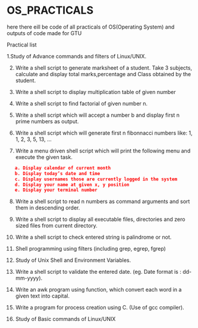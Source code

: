 # OS_PRACTICALS

here there eill be code of all practicals of OS(Operating System) and outputs of code made for GTU 



Practical list 

1.Study of Advance commands and filters of Linux/UNIX.

2. Write a shell script to generate marksheet of a student. Take 3 subjects, calculate and display total marks,percentage and Class obtained by the student.

3. Write a shell script to display multiplication table of given number

4. Write a shell script to find factorial of given number n.

5. Write a shell script which will accept a number b and display first n prime numbers as output.

6. Write a shell script which will generate first n fibonnacci numbers like: 1, 1, 2, 3, 5, 13, …

7. Write a menu driven shell script which will print the following menu and execute the given task.

 ```json
    a. Display calendar of current month
    b. Display today’s date and time
    c. Display usernames those are currently logged in the system
    d. Display your name at given x, y position
    e. Display your terminal number
```
8. Write a shell script to read n numbers as command arguments and sort them in descending order.

9. Write a shell script to display all executable files, directories and zero sized files from current directory.

10. Write a shell script to check entered string is palindrome or not.

11. Shell programming using filters (including grep, egrep, fgrep)

12. Study of Unix Shell and Environment Variables.

13. Write a shell script to validate the entered date. (eg. Date format is : dd-mm-yyyy).

14. Write an awk program using function, which convert each word in a given text into capital.

15. Write a program for process creation using C. (Use of gcc compiler).

16. Study of Basic commands of Linux/UNIX